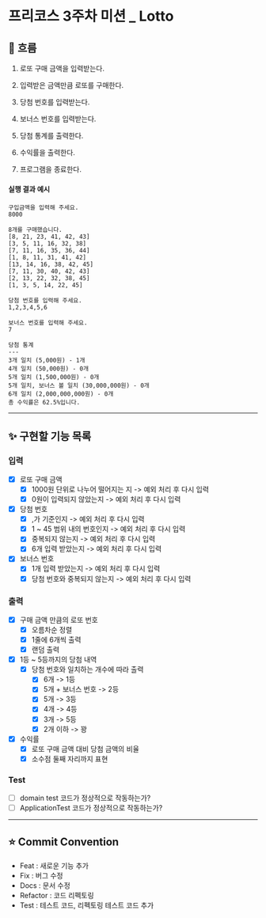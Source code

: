 # 프리코스 3주차 미션 _ Lotto

## 🌊 흐름

1. 로또 구매 금액을 입력받는다.

2. 입력받은 금액만큼 로또를 구매한다.

3. 당첨 번호를 입력받는다.

4. 보너스 번호를 입력받는다.

5. 당첨 통계를 출력한다.

6. 수익률을 출력한다.

7. 프로그램을 종료한다.

#### 실행 결과 예시

```
구입금액을 입력해 주세요.
8000

8개를 구매했습니다.
[8, 21, 23, 41, 42, 43] 
[3, 5, 11, 16, 32, 38] 
[7, 11, 16, 35, 36, 44] 
[1, 8, 11, 31, 41, 42] 
[13, 14, 16, 38, 42, 45] 
[7, 11, 30, 40, 42, 43] 
[2, 13, 22, 32, 38, 45] 
[1, 3, 5, 14, 22, 45]

당첨 번호를 입력해 주세요.
1,2,3,4,5,6

보너스 번호를 입력해 주세요.
7

당첨 통계
---
3개 일치 (5,000원) - 1개
4개 일치 (50,000원) - 0개
5개 일치 (1,500,000원) - 0개
5개 일치, 보너스 볼 일치 (30,000,000원) - 0개
6개 일치 (2,000,000,000원) - 0개
총 수익률은 62.5%입니다.
```

---

## ✨ 구현할 기능 목록

### 입력

- [x] 로또 구매 금액
    - [x] 1000원 단위로 나누어 떨어지는 지 -> 예외 처리 후 다시 입력
    - [x] 0원이 입력되지 않았는지 -> 예외 처리 후 다시 입력
- [x] 당첨 번호
    - [x] ,가 기준인지 -> 예외 처리 후 다시 입력
    - [x] 1 ~ 45 범위 내의 번호인지 -> 예외 처리 후 다시 입력
    - [x] 중복되지 않는지 -> 예외 처리 후 다시 입력
    - [x] 6개 입력 받았는지 -> 예외 처리 후 다시 입력
- [x] 보너스 번호
    - [x] 1개 입력 받았는지 -> 예외 처리 후 다시 입력
    - [x] 당첨 번호와 중복되지 않는지 -> 예외 처리 후 다시 입력

### 출력

- [x] 구매 금액 만큼의 로또 번호
    - [x] 오름차순 정렬
    - [x] 1줄에 6개씩 출력
    - [x] 랜덤 출력
- [x] 1등 ~ 5등까지의 당첨 내역
    - [x] 당첨 번호와 일치하는 개수에 따라 출력
        - [x] 6개 -> 1등
        - [x] 5개 + 보너스 번호 -> 2등
        - [x] 5개 -> 3등
        - [x] 4개 -> 4등
        - [x] 3개 -> 5등
        - [x] 2개 이하 -> 꽝
- [x] 수익률
    - [x] 로또 구매 금액 대비 당첨 금액의 비율
    - [x] 소수점 둘째 자리까지 표현

### Test

- [ ] domain test 코드가 정상적으로 작동하는가?
- [ ] ApplicationTest 코드가 정상적으로 작동하는가?
    
---

## ⭐️ Commit Convention

- Feat : 새로운 기능 추가
- Fix : 버그 수정
- Docs : 문서 수정
- Refactor : 코드 리펙토링
- Test : 테스트 코드, 리펙토링 테스트 코드 추가